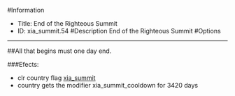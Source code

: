 #Information
 - Title: End of the Righteous Summit
 - ID: xia_summit.54
#Description
End of the Righteous Summit
#Options

___
##All that begins must one day end.

###Efects:<ul><li>clr country flag [xia_summit](../flags/xia_summit.md)</li><li>country gets the modifier xia_summit_cooldown for 3420 days</li></ul>
